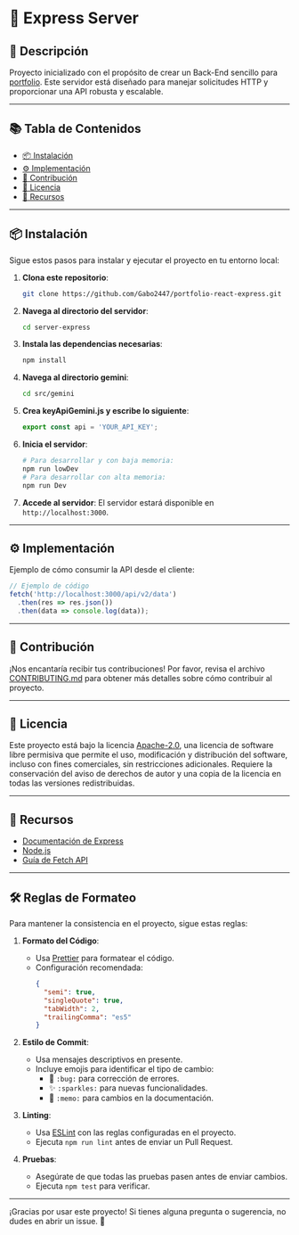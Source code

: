 # 🚀 Express Server

## 📖 Descripción

Proyecto inicializado con el propósito de crear un Back-End sencillo para [portfolio](https://github.com/Gabo2447/portfolio). Este servidor está diseñado para manejar solicitudes HTTP y proporcionar una API robusta y escalable.

---

## 📚 Tabla de Contenidos

- [📦 Instalación](#-instalación)
- [⚙️ Implementación](#️-implementación)
- [🤝 Contribución](#-contribución)
- [📜 Licencia](#-licencia)
- [🔗 Recursos](#-recursos)
---

## 📦 Instalación

Sigue estos pasos para instalar y ejecutar el proyecto en tu entorno local:

1. **Clona este repositorio**:
   ```bash
   git clone https://github.com/Gabo2447/portfolio-react-express.git
   ```
2. **Navega al directorio del servidor**:
   ```bash
   cd server-express
   ```
3. **Instala las dependencias necesarias**:
   ```bash
   npm install
   ```
4. **Navega al directorio gemini**:
   ```bash
   cd src/gemini
   ```
5. **Crea keyApiGemini.js y escribe lo siguiente**:
   ```javascript
   export const api = 'YOUR_API_KEY';
   ```
6. **Inicia el servidor**:
   ```bash
   # Para desarrollar y con baja memoria:
   npm run lowDev
   # Para desarrollar con alta memoria:
   npm run Dev
   ```
7. **Accede al servidor**: El servidor estará disponible en `http://localhost:3000`.

---

## ⚙️ Implementación

Ejemplo de cómo consumir la API desde el cliente:

```javascript
// Ejemplo de código
fetch('http://localhost:3000/api/v2/data')
  .then(res => res.json())
  .then(data => console.log(data));
```

---

## 🤝 Contribución

¡Nos encantaría recibir tus contribuciones! Por favor, revisa el archivo [CONTRIBUTING.md](CONTRIBUTING.md) para obtener más detalles sobre cómo contribuir al proyecto.

---

## 📜 Licencia

Este proyecto está bajo la licencia [Apache-2.0](LICENSE), una licencia de software libre permisiva que permite el uso, modificación y distribución del software, incluso con fines comerciales, sin restricciones adicionales. Requiere la conservación del aviso de derechos de autor y una copia de la licencia en todas las versiones redistribuidas.

---

## 🔗 Recursos

- [Documentación de Express](https://expressjs.com/)
- [Node.js](https://nodejs.org/)
- [Guía de Fetch API](https://developer.mozilla.org/en-US/docs/Web/API/Fetch_API)

---

## 🛠️ Reglas de Formateo

Para mantener la consistencia en el proyecto, sigue estas reglas:

1. **Formato del Código**:
   - Usa [Prettier](https://prettier.io/) para formatear el código.
   - Configuración recomendada:
     ```json
     {
       "semi": true,
       "singleQuote": true,
       "tabWidth": 2,
       "trailingComma": "es5"
     }
     ```

2. **Estilo de Commit**:
   - Usa mensajes descriptivos en presente.
   - Incluye emojis para identificar el tipo de cambio:
     - 🐛 `:bug:` para corrección de errores.
     - ✨ `:sparkles:` para nuevas funcionalidades.
     - 📝 `:memo:` para cambios en la documentación.

3. **Linting**:
   - Usa [ESLint](https://eslint.org/) con las reglas configuradas en el proyecto.
   - Ejecuta `npm run lint` antes de enviar un Pull Request.

4. **Pruebas**:
   - Asegúrate de que todas las pruebas pasen antes de enviar cambios.
   - Ejecuta `npm test` para verificar.

---

¡Gracias por usar este proyecto! Si tienes alguna pregunta o sugerencia, no dudes en abrir un issue. 💖